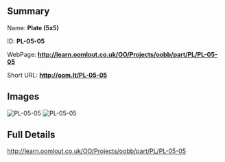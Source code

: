 

## Summary
 
Name: __Plate (5x5)__

ID: __PL-05-05__

WebPage: __http://learn.oomlout.co.uk/OO/Projects/oobb/part/PL/PL-05-05__

Short URL: __http://oom.lt/PL-05-05__


## Images
![PL-05-05](http://oomlout.com/oobb-gen/parts/PL/PL-05-05/PL-05-05_01_420.jpg)
![PL-05-05](http://oomlout.com/oobb-gen/parts/PL/PL-05-05/PL-05-05_420.png)




## Full Details

 http://learn.oomlout.co.uk/OO/Projects/oobb/part/PL/PL-05-05

